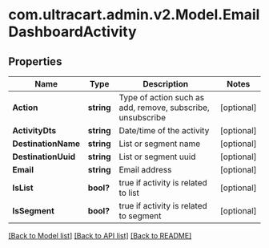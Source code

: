 # com.ultracart.admin.v2.Model.EmailDashboardActivity
## Properties

Name | Type | Description | Notes
------------ | ------------- | ------------- | -------------
**Action** | **string** | Type of action such as add, remove, subscribe, unsubscribe | [optional] 
**ActivityDts** | **string** | Date/time of the activity | [optional] 
**DestinationName** | **string** | List or segment name | [optional] 
**DestinationUuid** | **string** | List or segment uuid | [optional] 
**Email** | **string** | Email address | [optional] 
**IsList** | **bool?** | true if activity is related to list | [optional] 
**IsSegment** | **bool?** | true if activity is related to segment | [optional] 


[[Back to Model list]](../README.md#documentation-for-models) [[Back to API list]](../README.md#documentation-for-api-endpoints) [[Back to README]](../README.md)

